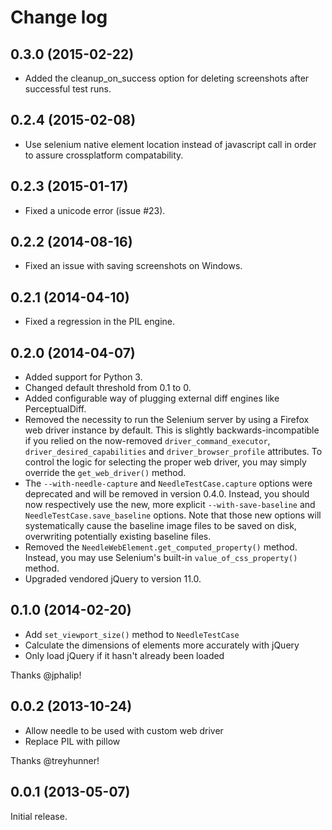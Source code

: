 Change log
==========

0.3.0 (2015-02-22)
------------------

- Added the cleanup_on_success option for deleting screenshots after successful test runs.

0.2.4 (2015-02-08)
------------------

- Use selenium native element location instead of javascript call in order to assure crossplatform compatability.

0.2.3 (2015-01-17)
------------------

- Fixed a unicode error (issue #23).

0.2.2 (2014-08-16)
------------------

- Fixed an issue with saving screenshots on Windows.

0.2.1 (2014-04-10)
------------------

 - Fixed a regression in the PIL engine.

0.2.0 (2014-04-07)
------------------

 - Added support for Python 3.
 - Changed default threshold from 0.1 to 0.
 - Added configurable way of plugging external diff engines like PerceptualDiff.
 - Removed the necessity to run the Selenium server by using a Firefox web
   driver instance by default. This is slightly backwards-incompatible if you
   relied on the now-removed `driver_command_executor`,
   `driver_desired_capabilities` and `driver_browser_profile` attributes.
   To control the logic for selecting the proper web driver, you may simply
   override the `get_web_driver()` method.
 - The `--with-needle-capture` and `NeedleTestCase.capture` options were
   deprecated and will be removed in version 0.4.0. Instead, you should now
   respectively use the new, more explicit `--with-save-baseline` and
   `NeedleTestCase.save_baseline` options. Note that those new options will
   systematically cause the baseline image files to be saved on disk,
   overwriting potentially existing baseline files.
 - Removed the `NeedleWebElement.get_computed_property()` method. Instead, you
   may use Selenium's built-in `value_of_css_property()` method.
 - Upgraded vendored jQuery to version 11.0.

0.1.0 (2014-02-20)
------------------

 - Add `set_viewport_size()` method to `NeedleTestCase`
 - Calculate the dimensions of elements more accurately with jQuery
 - Only load jQuery if it hasn't already been loaded

Thanks @jphalip!

0.0.2 (2013-10-24)
------------------

 - Allow needle to be used with custom web driver
 - Replace PIL with pillow

Thanks @treyhunner!

0.0.1 (2013-05-07)
------------------

Initial release.

